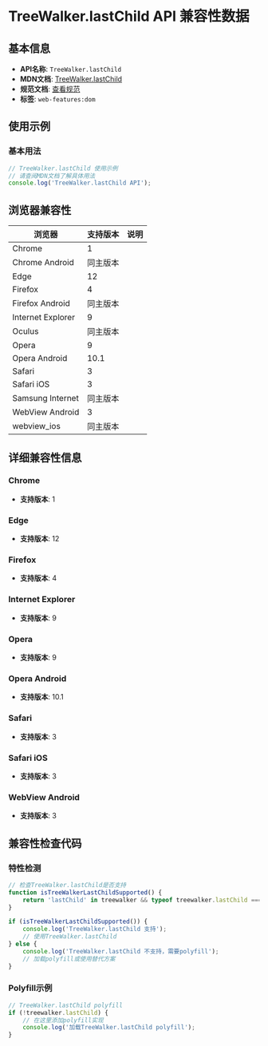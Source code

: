 # TreeWalker.lastChild API 兼容性数据

## 基本信息

- **API名称**: `TreeWalker.lastChild`
- **MDN文档**: [TreeWalker.lastChild](https://developer.mozilla.org/docs/Web/API/TreeWalker/lastChild)
- **规范文档**: [查看规范](https://dom.spec.whatwg.org/#dom-treewalker-lastchild)
- **标签**: `web-features:dom`

## 使用示例

### 基本用法

```javascript
// TreeWalker.lastChild 使用示例
// 请查阅MDN文档了解具体用法
console.log('TreeWalker.lastChild API');
```

## 浏览器兼容性

| 浏览器 | 支持版本 | 说明 |
|--------|----------|------|
| Chrome | 1 |  |
| Chrome Android | 同主版本 |  |
| Edge | 12 |  |
| Firefox | 4 |  |
| Firefox Android | 同主版本 |  |
| Internet Explorer | 9 |  |
| Oculus | 同主版本 |  |
| Opera | 9 |  |
| Opera Android | 10.1 |  |
| Safari | 3 |  |
| Safari iOS | 3 |  |
| Samsung Internet | 同主版本 |  |
| WebView Android | 3 |  |
| webview_ios | 同主版本 |  |

## 详细兼容性信息

### Chrome

- **支持版本**: 1

### Edge

- **支持版本**: 12

### Firefox

- **支持版本**: 4

### Internet Explorer

- **支持版本**: 9

### Opera

- **支持版本**: 9

### Opera Android

- **支持版本**: 10.1

### Safari

- **支持版本**: 3

### Safari iOS

- **支持版本**: 3

### WebView Android

- **支持版本**: 3

## 兼容性检查代码

### 特性检测

```javascript
// 检查TreeWalker.lastChild是否支持
function isTreeWalkerLastChildSupported() {
    return 'lastChild' in treewalker && typeof treewalker.lastChild === 'function';
}

if (isTreeWalkerLastChildSupported()) {
    console.log('TreeWalker.lastChild 支持');
    // 使用TreeWalker.lastChild
} else {
    console.log('TreeWalker.lastChild 不支持，需要polyfill');
    // 加载polyfill或使用替代方案
}
```

### Polyfill示例

```javascript
// TreeWalker.lastChild polyfill
if (!treewalker.lastChild) {
    // 在这里添加polyfill实现
    console.log('加载TreeWalker.lastChild polyfill');
}
```


